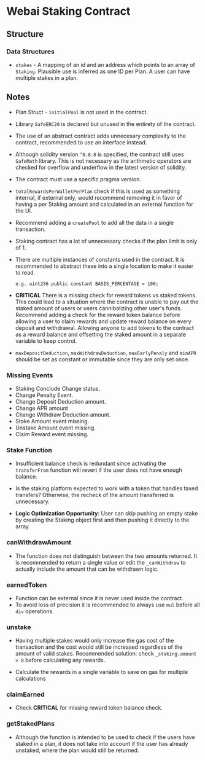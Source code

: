 # Webai Staking Contract

## Structure

### Data Structures

- `stakes` - A mapping of an id and an address which points to an array of `Staking`. Plausible use is inferred as one ID per Plan. A user can have multiple stakes in a plan.

## Notes

- Plan Struct - `initialPool` is not used in the contract.

- Library `SafeERC20` is declared but unused in the entirety of the contract.

- The use of an abstract contract adds unnecesary complexity to the contract, recommended to use an interface instead.

- Although solidity version `^0.8.0` is specified, the contract still uses `SafeMath` library. This is not necessary as the arithmetic operators are checked for overflow and underflow in the latest version of solidity.

- The contract must use a specific pragma version.

- `totalRewardsPerWalletPerPlan` check if this is used as something internal, if external only, would recommend removing it in favor of having a per Staking amount and calculated in an external function for the UI.

- Recommend adding a `createPool` to add all the data in a single transaction.

- Staking contract has a lot of unnecessary checks if the plan limit is only of 1.

- There are multiple instances of constants used in the contract. It is recommended to abstract these into a single location to make it easier to read.

  `e.g. uint256 public constant BASIS_PERCENTAGE = 100;`

- **CRITICAL** There is a missing check for reward tokens vs staked tokens. This could lead to a situation where the contract is unable to pay out the staked amount of users or users cannibalizing other user's funds. Recommend adding a check for the reward token balance before allowing a user to claim rewards and update reward balance on every deposit and withdrawal. Allowing anyone to add tokens to the contract as a reward balance and offsetting the staked amount in a separate variable to keep control.

- `maxDepositDeduction`, `maxWithdrawDeduction`, `maxEarlyPenaly` and `minAPR` should be set as constant or immutable since they are only set once.

### Missing Events

- Staking Conclude Change status.
- Change Penalty Event.
- Change Deposit Deduction amount.
- Change APR amount
- Change Withdraw Deduction amount.
- Stake Amount event missing.
- Unstake Amount event missing.
- Claim Reward event missing.

### Stake Function

- Insufficient balance check is redundant since activating the `transferFrom` function will revert if the user does not have enough balance.

- Is the staking platform expected to work with a token that handles taxed transfers? Otherwise, the recheck of the amount transferred is unnecessary.

- **Logic Optimization Opportunity**: User can skip pushing an empty stake by creating the Staking object first and then pushing it directly to the array.

### canWithdrawAmount

- The function does not distinguish between the two amounts returned. It is recommended to return a single value or edit the `_canWithdraw` to actually include the amount that can be withdrawn logic.

### earnedToken

- Function can be external since it is never used inside the contract.
- To avoid loss of precision it is recommended to always use `mul` before all `div` operations.

### unstake

- Having multiple stakes would only increase the gas cost of the transaction and the cost would still be increased regardless of the amount of valid stakes. Recommended solution: check `_staking.amount > 0` before calculating any rewards.

- Calculate the rewards in a single variable to save on gas for multiple calculations

### claimEarned

- Check **CRITICAL** for missing reward token balance check.

### getStakedPlans

- Although the function is intended to be used to check if the users have staked in a plan, it does not take into account if the user has already unstaked, where the plan would still be returned.
